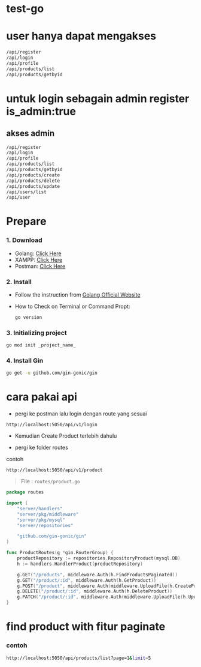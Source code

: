 # test-go
# user hanya dapat mengakses 
  ```bash
  /api/register
/api/login
/api/profile
/api/products/list
/api/products/getbyid
  ```

# untuk login sebagain admin register is_admin:true
## akses admin
 ```bash
/api/register
/api/login
/api/profile
/api/products/list
/api/products/getbyid
 /api/products/create
/api/products/delete
/api/products/update
/api/users/list
/api/user
  ```

# Prepare

### 1. Download

- Golang: [Click Here](https://go.dev/dl/)
- XAMPP: [Click Here](https://www.apachefriends.org/download.html)
- Postman: [Click Here](https://www.postman.com/downloads/?utm_source=postman-home)

### 2. Install

- Follow the instruction from [Golang Official Website](https://go.dev/doc/install)

- How to Check on Terminal or Command Propt:

  ```bash
  go version
  ```

### 3. Initializing project

```bash
go mod init _project_name_
```

### 4. Install Gin

```bash
go get -u github.com/gin-gonic/gin
```

# cara pakai api

- pergi ke postman lalu login dengan route yang sesuai

`http://localhost:5050/api/v1/login`

- Kemudian Create Product terlebih dahulu

- pergi ke folder routes 

contoh

`http://localhost:5050/api/v1/product`


> File : `routes/product.go`

```go
package routes

import (
	"server/handlers"
	"server/pkg/middleware"
	"server/pkg/mysql"
	"server/repositories"

	"github.com/gin-gonic/gin"
)

func ProductRoutes(g *gin.RouterGroup) {
	productRepository := repositories.RepositoryProduct(mysql.DB)
	h := handlers.HandlerProduct(productRepository)

	g.GET("/products", middleware.Auth(h.FindProductsPaginated))
	g.GET("/product/:id", middleware.Auth(h.GetProduct))
	g.POST("/product", middleware.Auth(middleware.UploadFile(h.CreateProduct)))
	g.DELETE("/product/:id", middleware.Auth(h.DeleteProduct))
	g.PATCH("/product/:id", middleware.Auth(middleware.UploadFile(h.UpdateProduct)))
}
```

# find product with fitur paginate 

### contoh

  ```bash
  http://localhost:5050/api/products/list?page=1&limit=5
  ```
